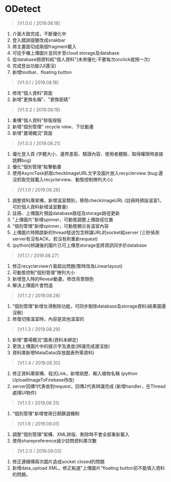 # ODetect

> [V1.0.0 / 2019.08.18]
1. 介面大致完成，不斷優化中
2. 登入錯誤提醒改成snakbar
3. 將主畫面切成兩個fragment載入
4. 可從手機上傳圖片並同步至cloud storage及database
5. 從database撈資料給"個人資料"(未來優化:不要每次onclick就撈一次)
6. 完成登出功能(UI還沒)
7. 新增toolbar、floating button


> [V1.0.1 / 2019.08.18]
1. 修改"個人資料"頁面
2. 新增"更換名稱"、"更換密碼"


> [V1.0.2 / 2019.08.19]
1. 重構"個人資料"排版按鈕
2. 新增"個別管理" recycle view、下拉動畫
3. 新增"農場概況"頁面

> [V1.0.3 / 2019.08.21]
1. 優化登入頁
   (字體大小、邊界差距、驗證內容、使用者體驗、取得權限時直接跳轉bug)
2. 優化"個別管理"點擊動畫
3. 使用AsyncTask抓取checkImageURL文字及圖片放入recyclerview
   (bug:還沒抓取完就載入recyclerview、動態控制陣列大小)

> [V1.1.0 / 2019.08.26]
1. 調整資料庫架構，新增溫室類別，移除checkImageURL
   (註冊時預設溫室1，可於個人資料新增溫室數量)
2. 註冊、上傳圖片預設database路徑及storage路徑更新
3. "上傳圖片"新增spinner，可動態調整上傳路徑位置
4. "個別管理"新增spinner，可動態顯示各溫室內容
5. 上傳圖片時開啟新的thread發送包含辨識URL的socket給server
   (三秒偵測server有沒有ACK，若沒有則重新request)
6. (python)辨識後的圖片已可上傳至storage並將資訊同步於database

> [V1.1.1 / 2019.08.27]
1. 修正recyclerview介面超出問題(暫時改為Linearlayout)
2. 可動態控制"個別管理"陣列大小
3. 新增登入時的Reveal動畫，修改背景顏色
4. 解決上傳圖片會閃退

> [V1.1.2 / 2019.08.28]
1. "個別管理"新增左滑刪除功能，可同步刪除database及storage資料(結果圖還沒刪)
2. 修復切換溫室時，內容是其他溫室的

> [V1.1.3 / 2019.08.29]
1. 新增"農場概況"圖表(資料未綁定)
2. 更改上傳圖片中的提示字及進度(辨識完成還沒放)
3. 資料庫新增MataData(存放圖表所需資料)

> [V1.1.4 / 2019.08.30]
1. 修正資料庫架構、程式Link，新增病歷、輸入植物名稱
   (python UploadImageToFirebase待改)
2. server回傳1代表收到request，回傳2代表辨識完成
   (新增handler，在Thread處理UI物件)

> [V1.1.5 / 2019.08.31]
1. "個別管理"新增使用日期篩選機制

> [V1.1.6 / 2019.09.01]
1. 調整"個別管理"架構、XML排版、刪除時不會全部重新載入
2. 使用sharepreference減少訪問資料庫次數

> [V1.2.0 / 2019.09.03]
1. 修正連續傳兩次圖片造成socket closed的問題
2. 新增data_upload XML，修正點選"上傳圖片"floating button前不能填入資料的問題。